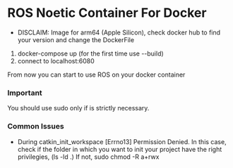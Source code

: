 # ROS Noetic Container For Docker
* DISCLAIM: Image for arm64 (Apple Silicon), check docker hub to find your version and change the DockerFile 


1. docker-compose up (for the first time use --build)
2. connect to localhost:6080

From now you can start to use ROS on your docker container

### Important
You should use sudo only if is strictly necessary. 

### Common Issues
- During catkin_init_workspace [Errno13] Permission Denied.
In this case, check if the folder in which you want to init your project have the right privilegies, (ls -ld .)
If not, sudo chmod -R a+rwx
